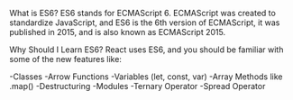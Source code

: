 

What is ES6?
ES6 stands for ECMAScript 6.
ECMAScript was created to standardize JavaScript, and ES6 is the 6th version of ECMAScript, it was published in 2015, and is also known as ECMAScript 2015.

Why Should I Learn ES6?
React uses ES6, and you should be familiar with some of the new features like:

-Classes
-Arrow Functions
-Variables (let, const, var)
-Array Methods like .map()
-Destructuring
-Modules
-Ternary Operator
-Spread Operator
